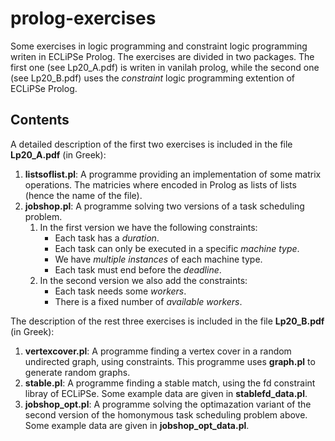 # prolog-exercises
Some exercises in logic programming and constraint logic programming writen in ECLiPSe Prolog. The exercises are divided in two packages. The first one (see Lp20_A.pdf)  is writen in vanilah prolog, while the second one (see Lp20_B.pdf) uses the _constraint_ logic programming extention of ECLiPSe Prolog. 

## Contents
A detailed description of the first two exercises is included in the file **Lp20_A.pdf** (in Greek):

1. **listsoflist.pl**: A programme providing an implementation of some matrix operations. The matricies where encoded in Prolog as lists of lists (hence the name of the file).
2. **jobshop.pl**: A programme solving two versions of a task scheduling problem.
   1. In the first version we have the following constraints:  
      * Each task has a _duration_.
      * Each task can only be executed in a specific _machine type_.
      * We have _multiple instances_ of each machine type.
      * Each task must end before the _deadline_.  
   2. In the second version we also add the constraints:
      * Each task needs some _workers_.
      * There is a fixed number of _available workers_.

The description of the rest three exercises is included in the file **Lp20_B.pdf** (in Greek):

1. **vertexcover.pl**: A programme finding a vertex cover in a random undirected graph, using constraints. This programme uses **graph.pl** to generate random graphs. 
2. **stable.pl**: A programme finding a stable match, using the fd constraint libray of ECLiPSe. Some example data are given in **stablefd_data.pl**.
3. **jobshop_opt.pl**: A programme solving the optimazation variant of the second version of the homonymous task scheduling problem above. Some example data are given in **jobshop_opt_data.pl**.
